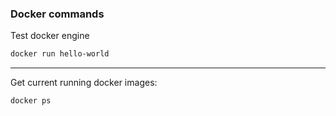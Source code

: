 ### Docker commands
Test docker engine

```bash
docker run hello-world
```
---

Get current running docker images:
```bash
docker ps 
``` 
